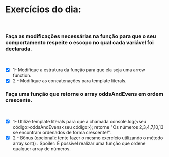 # Exercícios do dia:
<br />

### Faça as modificações necessárias na função para que o seu comportamento respeite o escopo no qual cada variável foi declarada.
<br />

- [x] 1-  Modifique a estrutura da função para que ela seja uma arrow function.
- [x] 2 - Modifique as concatenações para template literals.

###  Faça uma função que retorne o array oddsAndEvens em ordem crescente.
<br />

- [x] 1-  Utilize template literals para que a chamada console.log(<seu código>oddsAndEvens<seu código>); retorne "Os números 2,3,4,7,10,13 se encontram ordenados de forma crescente!".
- [x] 2 - Bônus (opcional): tente fazer o mesmo exercício utilizando o método array.sort() . Spoiler: É possível realizar uma função que ordene qualquer array de números.